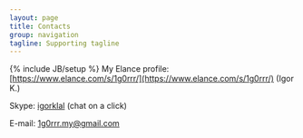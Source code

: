 ```yaml
---
layout: page
title: Contacts
group: navigation
tagline: Supporting tagline
---
```

{% include JB/setup %}
My Elance profile:
[https://www.elance.com/s/1g0rrr/](https://www.elance.com/s/1g0rrr/) (Igor K.)

Skype: [igorklal](skype:igorklal?chat) (chat on a click)

E-mail: [1g0rrr.my@gmail.com](mailto:1g0rrr.my@gmail.com)